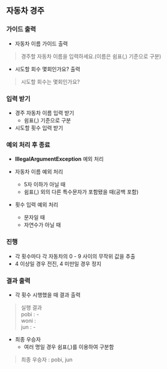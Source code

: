 ## 자동차 경주

### 가이드 출력
* 자동차 이름 가이드 출력
> 경주할 자동차 이름을 입력하세요.(이름은 쉼표(,) 기준으로 구분)
* 시도할 회수 몇회인가요? 출력
> 시도할 회수는 몇회인가요?

### 입력 받기
* 경주 자동차 이름 입력 받기
  * 쉼표(,) 기준으로 구분
* 시도할 횟수 입력 받기

### 예외 처리 후 종료
* **IllegalArgumentException** 예외 처리
* 자동차 이름 예외 처리
    * 5자 이하가 아닐 때 
    * 쉼표(,) 외의 다른 특수문자가 포함됐을 때(공백 포함)

* 횟수 입력 예외 처리
  * 문자일 때
  * 자연수가 아닐 때

### 진행
* 각 횟수마다 각 자동차의 0 - 9 사이의 무작위 값을 추출
* 4 이상일 경우 전진, 4 미만일 경우 정지

### 결과 출력
* 각 횟수 시행했을 때 결과 출력
> 실행 결과\
pobi : -\
woni :\
jun : -

* 최종 우승자 
  * 여러 명일 경우 쉼표(,)를 이용하여 구분함
> 최종 우승자 : pobi, jun

